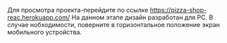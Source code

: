 Для просмотра проекта-перейдите по ссылке https://pizza-shop-reac.herokuapp.com/
На данном этапе дизайн разработан для PC. В случае нобходимости, поверните в горизонтальное положение экран мобильного устройства.
